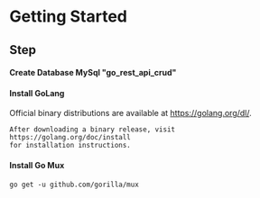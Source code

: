 # Getting Started

## Step

#### Create Database MySql "go_rest_api_crud"
#### Install GoLang
Official binary distributions are available at https://golang.org/dl/.

    After downloading a binary release, visit https://golang.org/doc/install
    for installation instructions.

#### Install Go Mux
    go get -u github.com/gorilla/mux
    

    
